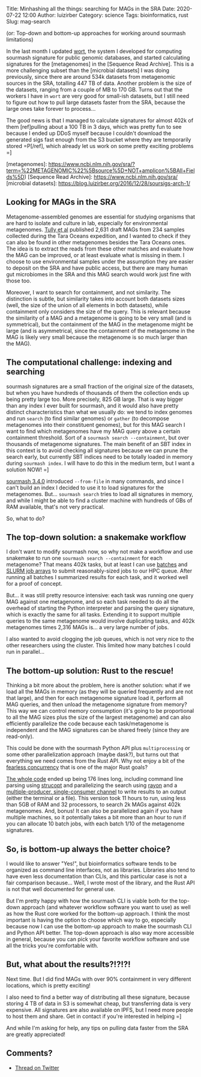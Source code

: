 Title: Minhashing all the things: searching for MAGs in the SRA
Date: 2020-07-22 12:00
Author: luizirber
Category: science
Tags: bioinformatics, rust
Slug: mag-search

(or: Top-down and bottom-up approaches for working around sourmash limitations)

In the last month I updated [wort],
the system I developed for computing sourmash signature for public genomic databases,
and started calculating signatures
for the [metagenomes] in the [Sequence Read Archive].
This is a more challenging subset than the [microbial datasets] I was doing previously, 
since there are around 534k datasets from metagenomic sources in the SRA,
totalling 447 TB of data.
Another problem is the size of the datasets,
ranging from a couple of MB to 170 GB.
Turns out that the workers I have in `wort` are very good for small-ish datasets,
but I still need to figure out how to pull large datasets faster from the SRA,
because the large ones take forever to process...

The good news is that I managed to calculate signatures for almost 402k of them
[ref]pulling about a 100 TB in 3 days, which was pretty fun to see because I
ended up DDoS myself because I couldn't download the generated sigs fast enough
from the S3 bucket where they are temporarily stored =P[/ref],
which already let us work on some pretty exciting problems =]

[wort]: https://wort.oxli.org
[metagenomes]: https://www.ncbi.nlm.nih.gov/sra/?term=%22METAGENOMIC%22%5Bsource%5D+NOT+amplicon%5BAll+Fields%5D)
[Sequence Read Archive]: https://www.ncbi.nlm.nih.gov/sra/
[microbial datasets]: https://blog.luizirber.org/2016/12/28/soursigs-arch-1/

## Looking for MAGs in the SRA

Metagenome-assembled genomes are essential for studying organisms that are hard to isolate and culture in lab,
especially for environmental metagenomes.
[Tully et al] published 2,631 draft MAGs from 234 samples collected during the Tara Oceans expedition,
and I wanted to check if they can also be found in other metagenomes besides the Tara Oceans ones.
The idea is to extract the reads from these other matches and evaluate how the MAG can be improved,
or at least evaluate what is missing in them.
I choose to use environmental samples under the assumption they are easier to deposit on the SRA and have public access,
but there are many human gut microbiomes in the SRA and this MAG search would work just fine with those too.

Moreover,
I want to search for containment,
and not similarity.
The distinction is subtle,
but similarity takes into account both datasets sizes
(well, the size of the union of all elements in both datasets),
while containment only considers the size of the query.
This is relevant because the similarity of a MAG and a metagenome is going to be very small (and is symmetrical),
but the containment of the MAG in the metagenome might be large
(and is asymmetrical, since the containment of the metagenome in the MAG is likely very small because the metagenome is so much larger than the MAG).

[Tully et al]: https://www.nature.com/articles/sdata2017203

## The computational challenge: indexing and searching

sourmash signatures are a small fraction of the original size of the datasets,
but when you have hundreds of thousands of them the collection ends up being pretty large too.
More precisely, 825 GB large.
That is way bigger than any index I ever built for sourmash,
and it would also have pretty distinct characteristics than what we usually do: 
we tend to index genomes and run `search` (to find similar genomes) or `gather`
(to decompose metagenomes into their constituent genomes),
but for this MAG search I want to find which metagenomes have my MAG query above a certain containment threshold.
Sort of a `sourmash search --containment`,
but over thousands of metagenome signatures.
The main benefit of an SBT index in this context is to avoid checking all signatures because we can prune the search early,
but currently SBT indices need to be totally loaded in memory during `sourmash index`.
I will have to do this in the medium term,
but I want a solution NOW! =]

[sourmash 3.4.0] introduced `--from-file` in many commands,
and since I can't build an index I decided to use it to load signatures for the metagenomes.
But... `sourmash search` tries to load all signatures in memory,
and while I might be able to find a cluster machine with hundreds of GBs of RAM available, 
that's not very practical.

[sourmash 3.4.0]: https://github.com/dib-lab/sourmash/releases/tag/v3.4.0

So, what to do?

## The top-down solution: a snakemake workflow

I don't want to modify sourmash now,
so why not make a workflow and use snakemake to run one `sourmash search --containment` for each metagenome?
That means 402k tasks,
but at least I can use [batches] and [SLURM job arrays] to submit reasonably-sized jobs to our HPC queue.
After running all batches I summarized results for each task,
and it worked well for a proof of concept.

[batches]: https://snakemake.readthedocs.io/en/stable/executing/cli.html#dealing-with-very-large-workflows
[SLURM job arrays]: https://slurm.schedmd.com/job_array.html

But... it was still pretty resource intensive:
each task was running one query MAG against one metagenome,
and so each task needed to do all the overhead of starting the Python interpreter and parsing the query signature,
which is exactly the same for all tasks.
Extending it to support multiple queries to the same metagenome would involve duplicating tasks,
and 402k metagenomes times 2,316 MAGs is...
a very large number of jobs.

I also wanted to avoid clogging the job queues,
which is not very nice to the other researchers using the cluster.
This limited how many batches I could run in parallel...

## The bottom-up solution: Rust to the rescue!

Thinking a bit more about the problem,
here is another solution:
what if we load all the MAGs in memory
(as they will be queried frequently and are not that large),
and then for each metagenome signature load it,
perform all MAG queries,
and then unload the metagenome signature from memory?
This way we can control memory consumption
(it's going to be proportional to all the MAG sizes plus the size of the largest metagenome)
and can also efficiently parallelize the code because each task/metagenome is independent
and the MAG signatures can be shared freely (since they are read-only).

This could be done with the sourmash Python API plus `multiprocessing` or some
other parallelization approach (maybe dask?),
but turns out that everything we need comes from the Rust API.
Why not enjoy a bit of the [fearless concurrency] that is one of the major Rust goals?

[fearless concurrency]: https://doc.rust-lang.org/stable/book/ch16-00-concurrency.html

[The whole code] ended up being 176 lines long,
including command line parsing using [strucopt] and parallelizing the search using [rayon]
and a [multiple-producer, single-consumer channel] to write results to an output
(either the terminal or a file).
This version took 11 hours to run,
using less than 5GB of RAM and 32 processors,
to search 2k MAGs against 402k metagenomes.
And, bonus! It can also be parallelized again if you have multiple machines,
so it potentially takes a bit more than an hour to run if you can allocate 10 batch jobs,
with each batch 1/10 of the metagenome signatures.

[The whole code]: https://github.com/luizirber/phd/blob/aa1ed9eb33ba71fdf9b3f2c92931701be6df00cd/experiments/wort/sra_search/src/main.rs
[strucopt]: https://docs.rs/structopt/latest/structopt/
[rayon]: https://docs.rs/rayon/latest/rayon/
[multiple-producer, single-consumer channel]: https://doc.rust-lang.org/std/sync/mpsc/fn.channel.html

## So, is bottom-up always the better choice?

I would like to answer "Yes!",
but bioinformatics software tends to be organized as command line interfaces,
not as libraries.
Libraries also tend to have even less documentation than CLIs,
and this particular case is not a fair comparison because...
Well, I wrote most of the library,
and the Rust API is not that well documented for general use.

But I'm pretty happy with how the sourmash CLI is viable both for the top-down approach
(and whatever workflow software you want to use) as well as how the Rust core worked for the bottom-up approach.
I think the most important is having the option to choose which way to go,
especially because now I can use the bottom-up approach to make the sourmash CLI
and Python API better.
The top-down approach is also way more accessible in general,
because you can pick your favorite workflow software and use all the tricks you're comfortable with.

## But, what about the results?!?!?!

Next time. But I did find MAGs with over 90% containment in very different locations,
which is pretty exciting!

I also need to find a better way of distributing all these signature,
because storing 4 TB of data in S3 is somewhat cheap,
but transferring data is very expensive.
All signatures are also available on IPFS,
but I need more people to host them and share.
Get in contact if you're interested in helping =]

And while I'm asking for help,
any tips on pulling data faster from the SRA are greatly appreciated!

## Comments?

- [Thread on Twitter][101]

[101]: https://twitter.com/luizirber/status/TODO
